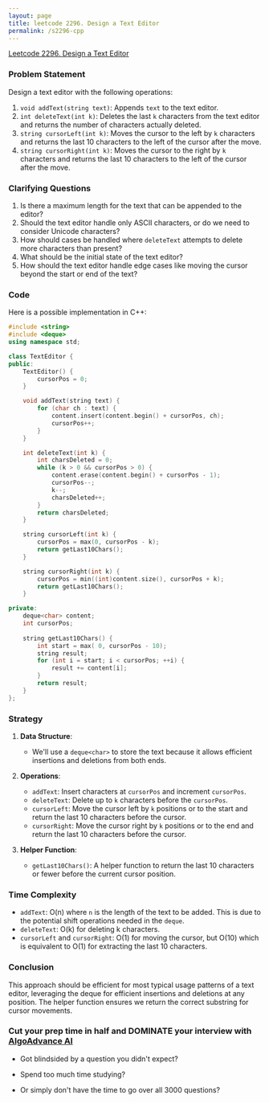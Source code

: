 ```yaml
---
layout: page
title: leetcode 2296. Design a Text Editor
permalink: /s2296-cpp
---
```

[Leetcode 2296. Design a Text Editor](https://algoadvance.github.io/algoadvance/l2296)
### Problem Statement

Design a text editor with the following operations:

1. `void addText(string text)`: Appends `text` to the text editor.
2. `int deleteText(int k)`: Deletes the last `k` characters from the text editor and returns the number of characters actually deleted.
3. `string cursorLeft(int k)`: Moves the cursor to the left by `k` characters and returns the last 10 characters to the left of the cursor after the move.
4. `string cursorRight(int k)`: Moves the cursor to the right by `k` characters and returns the last 10 characters to the left of the cursor after the move.

### Clarifying Questions

1. Is there a maximum length for the text that can be appended to the editor?
2. Should the text editor handle only ASCII characters, or do we need to consider Unicode characters?
3. How should cases be handled where `deleteText` attempts to delete more characters than present?
4. What should be the initial state of the text editor?
5. How should the text editor handle edge cases like moving the cursor beyond the start or end of the text?

### Code

Here is a possible implementation in C++:

```cpp
#include <string>
#include <deque>
using namespace std;

class TextEditor {
public:
    TextEditor() {
        cursorPos = 0;
    }

    void addText(string text) {
        for (char ch : text) {
            content.insert(content.begin() + cursorPos, ch);
            cursorPos++;
        }
    }

    int deleteText(int k) {
        int charsDeleted = 0;
        while (k > 0 && cursorPos > 0) {
            content.erase(content.begin() + cursorPos - 1);
            cursorPos--;
            k--;
            charsDeleted++;
        }
        return charsDeleted;
    }

    string cursorLeft(int k) {
        cursorPos = max(0, cursorPos - k);
        return getLast10Chars();
    }

    string cursorRight(int k) {
        cursorPos = min((int)content.size(), cursorPos + k);
        return getLast10Chars();
    }

private:
    deque<char> content;
    int cursorPos;
    
    string getLast10Chars() {
        int start = max( 0, cursorPos - 10);
        string result;
        for (int i = start; i < cursorPos; ++i) {
            result += content[i];
        }
        return result;
    }
};
```

### Strategy

1. **Data Structure**:
   - We'll use a `deque<char>` to store the text because it allows efficient insertions and deletions from both ends.
   
2. **Operations**:
   - `addText`: Insert characters at `cursorPos` and increment `cursorPos`.
   - `deleteText`: Delete up to `k` characters before the `cursorPos`.
   - `cursorLeft`: Move the cursor left by `k` positions or to the start and return the last 10 characters before the cursor.
   - `cursorRight`: Move the cursor right by `k` positions or to the end and return the last 10 characters before the cursor.

3. **Helper Function**:
   - `getLast10Chars()`: A helper function to return the last 10 characters or fewer before the current cursor position.

### Time Complexity

- `addText`: O(n) where `n` is the length of the text to be added. This is due to the potential shift operations needed in the `deque`.
- `deleteText`: O(k) for deleting k characters.
- `cursorLeft` and `cursorRight`: O(1) for moving the cursor, but O(10) which is equivalent to O(1) for extracting the last 10 characters.

### Conclusion

This approach should be efficient for most typical usage patterns of a text editor, leveraging the deque for efficient insertions and deletions at any position. The helper function ensures we return the correct substring for cursor movements.


### Cut your prep time in half and DOMINATE your interview with [AlgoAdvance AI](https://algoAdvance.com)

- Got blindsided by a question you didn't expect?

- Spend too much time studying?

- Or simply don't have the time to go over all 3000 questions?

